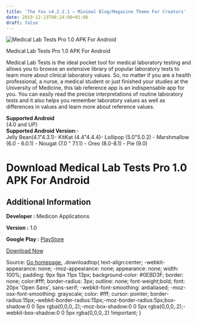 ```yaml
---
title: 'The Fox v4.2.2.1 – Minimal Blog/Magazine Theme For Creators'
date: 2019-12-13T08:24:00+01:00
draft: false
---
```


![Medical Lab Tests Pro 1.0 APK For Android](https://i0.wp.com/apkhome.net/wp-content/uploads/2019/12/Medical-Lab-Tests-Pro-1.0.png "Medical Lab Tests Pro 1.0 APK For Android")

  

Medical Lab Tests Pro 1.0 APK For Android

Medical Lab Tests is the ideal pocket tool for medical laboratory testing and allows you to browse an extensive library of popular laboratory tests to learn more about clinical laboratory values. So, no matter if you are a health professional, a nurse, a medical student or just finished your studies at the University of Medicine, this lab reference app is an indispensable app for you. You can easily read the precise interpretations of routine laboratory tests and it also helps you remember laboratory values as well as differences in values and learn more about reference values.

**Supported Android**  
{4.0 and UP}  
**Supported Android Version**:-  
Jelly Bean(4.1"4.3.1)- KitKat (4.4"4.4.4)- Lollipop (5.0"5.0.2) - Marshmallow (6.0 - 6.0.1) - Nougat (7.0 " 7.1.1) - Oreo (8.0-8.1) - Pie (9.0)

Download Medical Lab Tests Pro 1.0 APK For Android
==================================================

Additional Information
----------------------

**Developer :** Medicon Applications

**Version :** 1.0

**Google Play :** [PlayStore](https://play.google.com/store/apps/details?id=com.westsamoaconsult.labtests&hl=en)

  

[Download Now](https://store4app.co/post/medical-lab-tests-pro-1-0-apk-for-android_1575989350)

  
Source: [Go homepage.](https://store4app.co/post/medical-lab-tests-pro-1-0-apk-for-android_1575989350) .downloadtop{ text-align:center; -webkit-appearance: none; -moz-appearance: none; appearance: none; width: 100%; padding: 9px 9px 11px 13px; background-color: #0EBD3F; border: none; color:#fff; border-radius: 3px; outline: none; font-weight;bold; font: 20px 'Open Sans', sans-serif; -webkit-font-smoothing: antialiased; -moz-osx-font-smoothing: grayscale; color: #fff; cursor: pointer; border-radius:15px;-webkit-border-radius:15px;-moz-border-radius:5px;box-shadow:0 0 5px rgba(0,0,0,.2);-moz-box-shadow:0 0 5px rgba(0,0,0,.2);-webkit-box-shadow:0 0 5px rgba(0,0,0,.2) !important; }